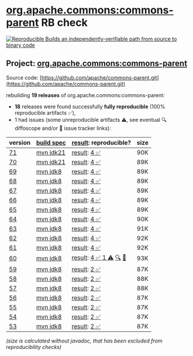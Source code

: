 [org.apache.commons:commons-parent](https://central.sonatype.com/artifact/org.apache.commons/commons-parent/versions) RB check
=======

[![Reproducible Builds](https://reproducible-builds.org/images/logos/rb.svg) an independently-verifiable path from source to binary code](https://reproducible-builds.org/)

## Project: [org.apache.commons:commons-parent](https://central.sonatype.com/artifact/org.apache.commons/commons-parent/versions)

Source code: [https://github.com/apache/commons-parent.git](https://github.com/apache/commons-parent.git)

rebuilding **19 releases** of org.apache.commons:commons-parent:
- **18** releases were found successfully **fully reproducible** (100% reproducible artifacts :white_check_mark:),
- 1 had issues (some unreproducible artifacts :warning:, see eventual :mag: diffoscope and/or :memo: issue tracker links):

| version | [build spec](/BUILDSPEC.md) | [result](https://reproducible-builds.org/docs/jvm/): reproducible? | size |
| -- | --------- | ------ | -- |
| [71](https://central.sonatype.com/artifact/org.apache.commons/commons-parent/71/pom) | [mvn jdk21](commons-parent-71.buildspec) | [result](commons-parent-71.buildinfo): [4 :white_check_mark: ](commons-parent-71.buildcompare) | 90K |
| [70](https://central.sonatype.com/artifact/org.apache.commons/commons-parent/70/pom) | [mvn jdk21](commons-parent-70.buildspec) | [result](commons-parent-70.buildinfo): [4 :white_check_mark: ](commons-parent-70.buildcompare) | 89K |
| [69](https://central.sonatype.com/artifact/org.apache.commons/commons-parent/69/pom) | [mvn jdk8](commons-parent-69.buildspec) | [result](commons-parent-69.buildinfo): [4 :white_check_mark: ](commons-parent-69.buildcompare) | 89K |
| [68](https://central.sonatype.com/artifact/org.apache.commons/commons-parent/68/pom) | [mvn jdk8](commons-parent-68.buildspec) | [result](commons-parent-68.buildinfo): [4 :white_check_mark: ](commons-parent-68.buildcompare) | 89K |
| [67](https://central.sonatype.com/artifact/org.apache.commons/commons-parent/67/pom) | [mvn jdk8](commons-parent-67.buildspec) | [result](commons-parent-67.buildinfo): [4 :white_check_mark: ](commons-parent-67.buildcompare) | 89K |
| [66](https://central.sonatype.com/artifact/org.apache.commons/commons-parent/66/pom) | [mvn jdk8](commons-parent-66.buildspec) | [result](commons-parent-66.buildinfo): [4 :white_check_mark: ](commons-parent-66.buildcompare) | 89K |
| [65](https://central.sonatype.com/artifact/org.apache.commons/commons-parent/65/pom) | [mvn jdk8](commons-parent-65.buildspec) | [result](commons-parent-65.buildinfo): [4 :white_check_mark: ](commons-parent-65.buildcompare) | 89K |
| [64](https://central.sonatype.com/artifact/org.apache.commons/commons-parent/64/pom) | [mvn jdk8](commons-parent-64.buildspec) | [result](commons-parent-64.buildinfo): [4 :white_check_mark: ](commons-parent-64.buildcompare) | 90K |
| [63](https://central.sonatype.com/artifact/org.apache.commons/commons-parent/63/pom) | [mvn jdk8](commons-parent-63.buildspec) | [result](commons-parent-63.buildinfo): [4 :white_check_mark: ](commons-parent-63.buildcompare) | 91K |
| [62](https://central.sonatype.com/artifact/org.apache.commons/commons-parent/62/pom) | [mvn jdk8](commons-parent-62.buildspec) | [result](commons-parent-62.buildinfo): [4 :white_check_mark: ](commons-parent-62.buildcompare) | 92K |
| [61](https://central.sonatype.com/artifact/org.apache.commons/commons-parent/61/pom) | [mvn jdk8](commons-parent-61.buildspec) | [result](commons-parent-61.buildinfo): [4 :white_check_mark: ](commons-parent-61.buildcompare) | 92K |
| [60](https://central.sonatype.com/artifact/org.apache.commons/commons-parent/60/pom) | [mvn jdk8](commons-parent-60.buildspec) | [result](commons-parent-60.buildinfo): [4 :white_check_mark:  1 :warning:](commons-parent-60.buildcompare) [:mag:](commons-parent-60.diffoscope) [:memo:](https://github.com/spdx/spdx-maven-plugin/issues/126) | 93K |
| [59](https://central.sonatype.com/artifact/org.apache.commons/commons-parent/59/pom) | [mvn jdk8](commons-parent-59.buildspec) | [result](commons-parent-59.buildinfo): [2 :white_check_mark: ](commons-parent-59.buildcompare) | 87K |
| [58](https://central.sonatype.com/artifact/org.apache.commons/commons-parent/58/pom) | [mvn jdk8](commons-parent-58.buildspec) | [result](commons-parent-58.buildinfo): [2 :white_check_mark: ](commons-parent-58.buildcompare) | 88K |
| [57](https://central.sonatype.com/artifact/org.apache.commons/commons-parent/57/pom) | [mvn jdk8](commons-parent-57.buildspec) | [result](commons-parent-57.buildinfo): [2 :white_check_mark: ](commons-parent-57.buildcompare) | 88K |
| [56](https://central.sonatype.com/artifact/org.apache.commons/commons-parent/56/pom) | [mvn jdk8](commons-parent-56.buildspec) | [result](commons-parent-56.buildinfo): [2 :white_check_mark: ](commons-parent-56.buildcompare) | 87K |
| [55](https://central.sonatype.com/artifact/org.apache.commons/commons-parent/55/pom) | [mvn jdk8](commons-parent-55.buildspec) | [result](commons-parent-55.buildinfo): [2 :white_check_mark: ](commons-parent-55.buildcompare) | 87K |
| [54](https://central.sonatype.com/artifact/org.apache.commons/commons-parent/54/pom) | [mvn jdk8](commons-parent-54.buildspec) | [result](commons-parent-54.buildinfo): [2 :white_check_mark: ](commons-parent-54.buildcompare) | 87K |
| [53](https://central.sonatype.com/artifact/org.apache.commons/commons-parent/53/pom) | [mvn jdk8](commons-parent-53.buildspec) | [result](commons-parent-53.buildinfo): [2 :white_check_mark: ](commons-parent-53.buildcompare) | 87K |

<i>(size is calculated without javadoc, that has been excluded from reproducibility checks)</i>
